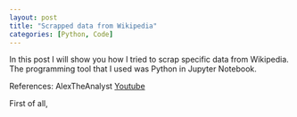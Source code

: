```yaml
---
layout: post
title: "Scrapped data from Wikipedia"
categories: [Python, Code]
---
```


In this post I will show you how I tried to scrap specific data from Wikipedia.
The programming tool that I used was Python in Jupyter Notebook.

References: AlexTheAnalyst [Youtube](https://www.youtube.com/watch?v=qfyynHBFOsM&list=PLUaB-1hjhk8H48Pj32z4GZgGWyylqv85f)

First of all, 


